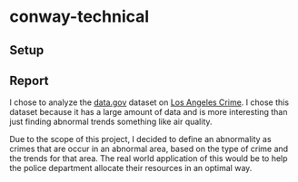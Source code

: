 # conway-technical

## Setup

## Report

I chose to analyze the [data.gov](https://data.gov/) dataset on [Los Angeles Crime](https://catalog.data.gov/dataset/crime-data-from-2020-to-present). I chose this dataset because it has a large amount of data and is more interesting than just finding abnormal trends something like air quality.

Due to the scope of this project, I decided to define an abnormality as crimes that are occur in an abnormal area, based on the type of crime and the trends for that area. The real world application of this would be to help the police department allocate their resources in an optimal way.
